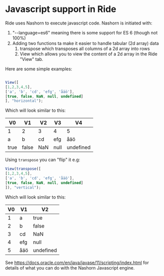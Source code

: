 # Javascript support in Ride

Ride uses Nashorn to execute javascript code. Nashorn is initiated with:
1. "--language=es6" meaning there is some support for ES 6 (though not 100%)
2. Adding two functions ta make it easier to handle tabular (2d array) data
   1. transpose which transposes all columns of a 2d array into rows
   2. View which allows you to view the content of a 2d array in the Ride "View" tab.

Here are some simple examples:
```javascript

View([
[1,2,3,4,5],
['a', 'b', 'cd', 'efg', 'åäö'],
[true, false, NaN, null, undefined]
], "horizontal");
```

Which will look similar to this:

| V0  | V1  | V2  | V3  | V4  |
| --- | --- | --- | --- | --- |
| 1   | 2   | 3   | 4   | 5   |
| a   | b   | cd  | efg | åäö |
|true |false| NaN | null|undefined |


Using `transpose` you can "flip" it e.g:

```javascript
View(transpose([
[1,2,3,4,5],
['a', 'b', 'cd', 'efg', 'åäö'],
[true, false, NaN, null, undefined]
]), "vertical");
```

Which will look similar to this:

| V0  | V1  | V2        |
| --- | --- | ---       | 
| 1   | a   | true      | 
| 2   | b   | false     | 
| 3   | cd  | NaN       | 
| 4   | efg | null      | 
| 5   | åäö | undefined | 

See https://docs.oracle.com/en/java/javase/11/scripting/index.html for details of what you can do with the Nashorn 
Javascript engine.